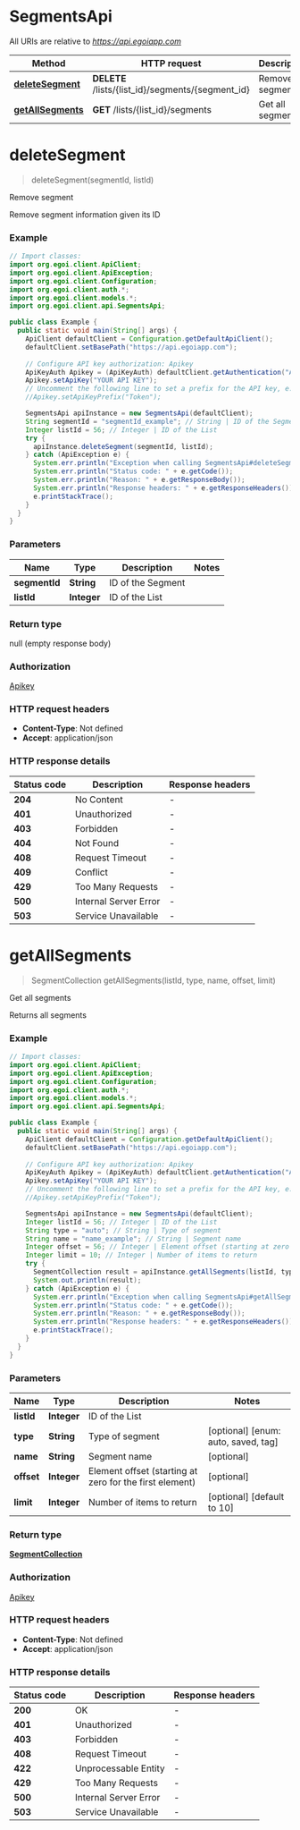 # SegmentsApi

All URIs are relative to *https://api.egoiapp.com*

| Method | HTTP request | Description |
|------------- | ------------- | -------------|
| [**deleteSegment**](SegmentsApi.md#deleteSegment) | **DELETE** /lists/{list_id}/segments/{segment_id} | Remove segment |
| [**getAllSegments**](SegmentsApi.md#getAllSegments) | **GET** /lists/{list_id}/segments | Get all segments |


<a name="deleteSegment"></a>
# **deleteSegment**
> deleteSegment(segmentId, listId)

Remove segment

Remove segment information given its ID

### Example
```java
// Import classes:
import org.egoi.client.ApiClient;
import org.egoi.client.ApiException;
import org.egoi.client.Configuration;
import org.egoi.client.auth.*;
import org.egoi.client.models.*;
import org.egoi.client.api.SegmentsApi;

public class Example {
  public static void main(String[] args) {
    ApiClient defaultClient = Configuration.getDefaultApiClient();
    defaultClient.setBasePath("https://api.egoiapp.com");
    
    // Configure API key authorization: Apikey
    ApiKeyAuth Apikey = (ApiKeyAuth) defaultClient.getAuthentication("Apikey");
    Apikey.setApiKey("YOUR API KEY");
    // Uncomment the following line to set a prefix for the API key, e.g. "Token" (defaults to null)
    //Apikey.setApiKeyPrefix("Token");

    SegmentsApi apiInstance = new SegmentsApi(defaultClient);
    String segmentId = "segmentId_example"; // String | ID of the Segment
    Integer listId = 56; // Integer | ID of the List
    try {
      apiInstance.deleteSegment(segmentId, listId);
    } catch (ApiException e) {
      System.err.println("Exception when calling SegmentsApi#deleteSegment");
      System.err.println("Status code: " + e.getCode());
      System.err.println("Reason: " + e.getResponseBody());
      System.err.println("Response headers: " + e.getResponseHeaders());
      e.printStackTrace();
    }
  }
}
```

### Parameters

| Name | Type | Description  | Notes |
|------------- | ------------- | ------------- | -------------|
| **segmentId** | **String**| ID of the Segment | |
| **listId** | **Integer**| ID of the List | |

### Return type

null (empty response body)

### Authorization

[Apikey](../README.md#Apikey)

### HTTP request headers

 - **Content-Type**: Not defined
 - **Accept**: application/json

### HTTP response details
| Status code | Description | Response headers |
|-------------|-------------|------------------|
| **204** | No Content |  -  |
| **401** | Unauthorized |  -  |
| **403** | Forbidden |  -  |
| **404** | Not Found |  -  |
| **408** | Request Timeout |  -  |
| **409** | Conflict |  -  |
| **429** | Too Many Requests |  -  |
| **500** | Internal Server Error |  -  |
| **503** | Service Unavailable |  -  |

<a name="getAllSegments"></a>
# **getAllSegments**
> SegmentCollection getAllSegments(listId, type, name, offset, limit)

Get all segments

Returns all segments

### Example
```java
// Import classes:
import org.egoi.client.ApiClient;
import org.egoi.client.ApiException;
import org.egoi.client.Configuration;
import org.egoi.client.auth.*;
import org.egoi.client.models.*;
import org.egoi.client.api.SegmentsApi;

public class Example {
  public static void main(String[] args) {
    ApiClient defaultClient = Configuration.getDefaultApiClient();
    defaultClient.setBasePath("https://api.egoiapp.com");
    
    // Configure API key authorization: Apikey
    ApiKeyAuth Apikey = (ApiKeyAuth) defaultClient.getAuthentication("Apikey");
    Apikey.setApiKey("YOUR API KEY");
    // Uncomment the following line to set a prefix for the API key, e.g. "Token" (defaults to null)
    //Apikey.setApiKeyPrefix("Token");

    SegmentsApi apiInstance = new SegmentsApi(defaultClient);
    Integer listId = 56; // Integer | ID of the List
    String type = "auto"; // String | Type of segment
    String name = "name_example"; // String | Segment name
    Integer offset = 56; // Integer | Element offset (starting at zero for the first element)
    Integer limit = 10; // Integer | Number of items to return
    try {
      SegmentCollection result = apiInstance.getAllSegments(listId, type, name, offset, limit);
      System.out.println(result);
    } catch (ApiException e) {
      System.err.println("Exception when calling SegmentsApi#getAllSegments");
      System.err.println("Status code: " + e.getCode());
      System.err.println("Reason: " + e.getResponseBody());
      System.err.println("Response headers: " + e.getResponseHeaders());
      e.printStackTrace();
    }
  }
}
```

### Parameters

| Name | Type | Description  | Notes |
|------------- | ------------- | ------------- | -------------|
| **listId** | **Integer**| ID of the List | |
| **type** | **String**| Type of segment | [optional] [enum: auto, saved, tag] |
| **name** | **String**| Segment name | [optional] |
| **offset** | **Integer**| Element offset (starting at zero for the first element) | [optional] |
| **limit** | **Integer**| Number of items to return | [optional] [default to 10] |

### Return type

[**SegmentCollection**](SegmentCollection.md)

### Authorization

[Apikey](../README.md#Apikey)

### HTTP request headers

 - **Content-Type**: Not defined
 - **Accept**: application/json

### HTTP response details
| Status code | Description | Response headers |
|-------------|-------------|------------------|
| **200** | OK |  -  |
| **401** | Unauthorized |  -  |
| **403** | Forbidden |  -  |
| **408** | Request Timeout |  -  |
| **422** | Unprocessable Entity |  -  |
| **429** | Too Many Requests |  -  |
| **500** | Internal Server Error |  -  |
| **503** | Service Unavailable |  -  |


